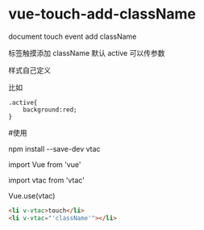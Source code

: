 # vue-touch-add-className

document touch event add className

标签触摸添加 className 默认 active 可以传参数

样式自己定义

比如

```
.active{
	background:red;
}
```


#使用

npm install --save-dev vtac

import Vue from 'vue'

import vtac from 'vtac'

Vue.use(vtac)

```HTML
<li v-vtac>touch</li>
<li v-vtac="'className'"></li>
```